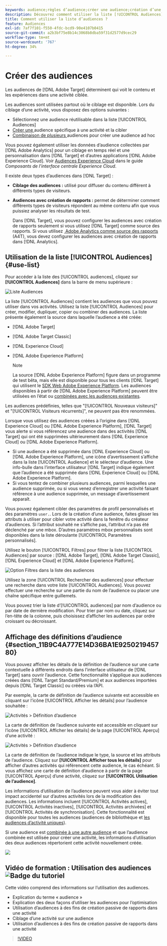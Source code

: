 ```yaml
---
keywords: audience;règles d’audience;créer une audience;création d’une audience;audience ciblée;audience avec création de rapports;audience avec rapport;segment;paramètres de profil personnalisés;définition de l’audience;liste d’audiences
description: Découvrez comment utiliser la liste [!UICONTROL Audiences] dans  [!DNL Adobe Target].
title: Comment utiliser la liste d’audiences ?
feature: Audiences
exl-id: 7af7f101-f550-4fdc-bcd9-90e4107b0415
source-git-commit: a2b3bf75e8b14c3068b8dba59f31d2577d9cec29
workflow-type: tm+mt
source-wordcount: '767'
ht-degree: 34%

---
```


# Créer des audiences

Les audiences de [!DNL Adobe Target] déterminent qui voit le contenu et les expériences dans une activité ciblée.

Les audiences sont utilisées partout où le ciblage est disponible. Lors du ciblage d’une activité, vous disposez des options suivantes :

* Sélectionnez une audience réutilisable dans la liste [!UICONTROL Audiences]
* [Créer une ](/help/c-target/creating-activity-only-audience.md) audience spécifique à une activité et la cibler
* [Combinaison de plusieurs ](/help/c-target/combining-multiple-audiences.md#concept_A7386F1EA4394BD2AB72399C225981E5) audiences pour créer une audience ad hoc

Vous pouvez également utiliser les données d’audience collectées par [!DNL Adobe Analytics] pour un ciblage en temps réel et une personnalisation dans [!DNL Target] et d’autres applications [!DNL Adobe Experience Cloud]. Voir [Audiences Experience Cloud](https://experienceleague.adobe.com/docs/core-services/interface/audiences/audience-library.html?lang=fr) dans le guide *Composants de l’interface centrale Experience Cloud*.

Il existe deux types d’audiences dans [!DNL Target] :

* **Ciblage des audiences :** utilisé pour diffuser du contenu différent à différents types de visiteurs.
* **Audiences avec création de rapports :**  permet de déterminer comment différents types de visiteurs répondent au même contenu afin que vous puissiez analyser les résultats de test.

   Dans [!DNL Target], vous pouvez configurer les audiences avec création de rapports seulement si vous utilisez [!DNL Target] comme source des rapports. Si vous utilisez [ Adobe Analytics comme source des rapports](/help/c-integrating-target-with-mac/a4t/a4t.md) (A4T), vous devez configurer les audiences avec création de rapports dans [!DNL Analytics].

## Utilisation de la liste [!UICONTROL Audiences] {#use-list}

Pour accéder à la liste des [!UICONTROL audiences], cliquez sur **[!UICONTROL Audiences]** dans la barre de menu supérieure :

![Liste Audiences](assets/audiences_list.png)

La liste [!UICONTROL Audiences] contient les audiences que vous pouvez utiliser dans vos activités. Utilisez la liste [!UICONTROL Audiences] pour créer, modifier, dupliquer, copier ou combiner des audiences. La liste présente également la source dans laquelle l’audience a été créée:

* [!DNL Adobe Target]
* [!DNL Adobe Target Classic]
* [!DNL Experience Cloud]
* [!DNL Adobe Experience Platform]

   >[!NOTE]
   >
   >La source [!DNL Adobe Experience Platform] figure dans un programme de test bêta, mais elle est disponible pour tous les clients [!DNL Target] qui utilisent le [SDK Web Adobe Experience Platform](/help/c-implementing-target/c-implementing-target-for-client-side-web/aep-web-sdk.md). Les audiences disponibles à partir de [!DNL Adobe Experience Platform] peuvent être utilisées en l’état ou [combinées avec les audiences existantes](/help/c-target/combining-multiple-audiences.md).

Les audiences prédéfinies, telles que &quot;[!UICONTROL Nouveaux visiteurs]&quot; et &quot;[!UICONTROL Visiteurs récurrents]&quot;, ne peuvent pas être renommées.

Lorsque vous utilisez des audiences créées à l’origine dans [!DNL Experience Cloud] ou [!DNL Adobe Experience Platform], [!DNL Target] vous alerte si vous référencez une audience dans des activités [!DNL Target] qui ont été supprimées ultérieurement dans [!DNL Experience Cloud] ou [!DNL Adobe Experience Platform].

* Si une audience a été supprimée dans [!DNL Experience Cloud] ou [!DNL Adobe Experience Platform], une icône d’avertissement s’affiche dans la liste [!UICONTROL Audience] et le sélecteur d’audience. Une info-bulle dans l’interface utilisateur [!DNL Target] indique également que l’audience a été supprimée dans [!DNL Experience Cloud] ou [!DNL Adobe Experience Platform].
* Si vous tentez de combiner plusieurs audiences, parmi lesquelles une audience supprimée, ou si vous venez d’enregistrer une activité faisant référence à une audience supprimée, un message d’avertissement apparaît.

Vous pouvez également cibler des paramètres de profil personnalisés et des paramètres `user.`. Lors de la création d’une audience, faites glisser les attributs à utiliser pour cibler votre activité dans la fenêtre du créateur d’audiences. Si l’attribut souhaité ne s’affiche pas, l’attribut n’a pas été déclenché par une mbox. D’autres paramètres mbox personnalisés sont disponibles dans la liste déroulante [!UICONTROL Paramètres personnalisés].

Utilisez le bouton [!UICONTROL Filtres] pour filtrer la liste [!UICONTROL Audiences] par source : [!DNL Adobe Target], [!DNL Adobe Target Classic], [!DNL Experience Cloud] et [!DNL Adobe Experience Platform].

![Option Filtres dans la   liste des audiences](assets/filters.png)

Utilisez la zone [!UICONTROL Rechercher des audiences] pour effectuer une recherche dans votre liste [!UICONTROL Audiences]. Vous pouvez effectuer une recherche sur une partie du nom de l’audience ou placer une chaîne spécifique entre guillemets.

Vous pouvez trier la liste d’[!UICONTROL audiences] par nom d’audience ou par date de dernière modification. Pour trier par nom ou date, cliquez sur l’en-tête de la colonne, puis choisissez d’afficher les audiences par ordre croissant ou décroissant.

## Affichage des définitions d’audience {#section_11B9C4A777E14D36BA1E925021945780}

Vous pouvez afficher les détails de la définition de l’audience sur une carte contextuelle à différents endroits dans l’interface utilisateur de [!DNL Target] sans ouvrir l’audience. Cette fonctionnalité s’applique aux audiences créées dans [!DNL Target Standard/Premium] et aux audiences importées depuis [!DNL Target Classic] ou créées via l’API.

Par exemple, la carte de définition de l’audience suivante est accessible en cliquant sur l’icône [!UICONTROL Afficher les détails] pour l’audience souhaitée :

![Activités > Définition d’audience](assets/audience_definition_list.png)

La carte de définition de l’audience suivante est accessible en cliquant sur l’icône [!UICONTROL Afficher les détails] de la page [!UICONTROL Aperçu] d’une activité :

![Activités > Définition d’audience](assets/view-details-activity-overview.png)

La carte de définition de l’audience indique le type, la source et les attributs de l’audience. Cliquez sur **[!UICONTROL Afficher tous les détails]** pour afficher d’autres activités qui référencent cette audience, le cas échéant. Si vous affichez une carte de définition d’audience à partir de la page [!UICONTROL Aperçu] d’une activité, cliquez sur **[!UICONTROL Utilisation de l’audience]**.

Les informations d’utilisation de l’audience peuvent vous aider à éviter tout impact accidentel sur d’autres activités lors de la modification des audiences. Les informations incluent [!UICONTROL Activités actives], [!UICONTROL Activités inactives], [!UICONTROL Activités archivées] et [!UICONTROL Activités de synchronisation]. Cette fonctionnalité est disponible pour toutes les audiences (audiences de bibliothèque et [les audiences d’activité uniques](/help/c-target/creating-activity-only-audience.md#concept_A6BADCF530ED4AE1852E677FEBE68483)).

Si une audience est [combinée à une autre audience](/help/c-target/combining-multiple-audiences.md) et que l’audience combinée est utilisée pour créer une activité, les informations d’utilisation des deux audiences répertorient cette activité nouvellement créée.

![](assets/audience_definition_list_usage.png)

<!--The following audience definition card is for an audience imported from the Adobe Experience Cloud. In this instance, the audience was imported from Adobe Audience Manager (AAM).

![Usage tab on Audience Definition card](assets/audience_definition_mc.png)

The following details are available for these imported audience types:

| Audience Type | Details |
|--- |--- |
|Mobile audience|Marketing Name, Vendor, and Model.<br>The `matches | does not match` operator displays instead of `equals | does not equal`<br>![Imported Mobile Audience](/help/c-target/c-audiences/assets/imported_mobile_audience.png).|
|Visitor-behavior audience|**user.categoryAffinity:** `categoryAffinity` with `FAVORITE` parameter.<br>![Imported Category Affinity](/help/c-target/c-audiences/assets/imported_category_affinity.png)<br>**Monitoring:** Monitoring service equals true.<br>**No Monitoring Service:** Monitoring service equals false.<br>![Imported Monitoring](/help/c-target/c-audiences/assets/imported_monitoring.png)|
|Audiences using the NOT operator|**Single Rule:** Target displays the audience in the format `[All Visitor AND [NOT [rule]`. Single NOT rule displays with AND with `AllVisitor` audience.<br>![Imported Not Audience](/help/c-target/c-audiences/assets/imported_not_audience.png)|

Keep the following points in mind as you work with imported audiences:

* Expression target audiences are no longer supported in Target Standard/Premium. 
* Target Standard/Premium does not support some deprecated audiences or has improved operators for ease of use. Because of this, the definition of an imported audience, although working as per definition, does not mean that same is now available for creation in the Standard/Premium interface. For example, Social Audiences are visible with their rules but Target Standard/Premium does not allow social audiences to be created.-->

## Vidéo de formation : Utilisation des audiences ![Badge du tutoriel](/help/assets/tutorial.png)

Cette vidéo comprend des informations sur l’utilisation des audiences.

* Explication du terme « audience »
* Explication des deux façons d’utiliser les audiences pour l’optimisation
* Utilisation d’audiences à des fins de création passive de rapports dans une activité
* Ciblage d’une activité sur une audience
* Utilisation d’audiences à des fins de création passive de rapports dans une activité

>[!VIDEO](https://video.tv.adobe.com/v/17398)
